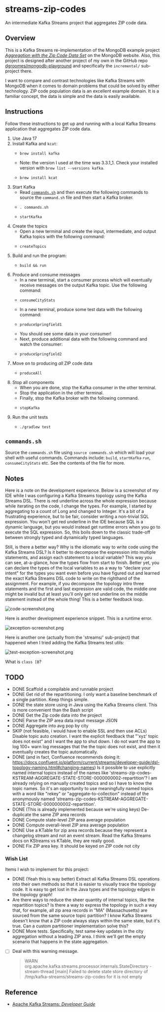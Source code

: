 # streams-zip-codes

An intermediate Kafka Streams project that aggregates ZIP code data.


## Overview

This is a Kafka Streams re-implementation of the MongoDB example project [*Aggregation with the Zip Code Data Set*](https://docs.mongodb.com/manual/tutorial/aggregation-zip-code-data-set/)
on the MongoDB website. Also, this project is designed after another project of my own in the GitHub repo [dgroomes/mongodb-playground](https://github.com/dgroomes/mongodb-playground/tree/main/incremental)
and specifically the `incremental/` sub-project there.

I want to compare and contrast technologies like Kafka Streams with MongoDB when it comes to domain problems that could be
solved by either technology. ZIP code population data is an excellent example domain. It is a familiar concept, the data
is simple and the data is easily available.


## Instructions

Follow these instructions to get up and running with a local Kafka Streams application that aggregates ZIP code data.

1. Use Java 17
2. Install Kafka and `kcat`:
    * ```shell
      brew install kafka
      ```
    * Note: the version I used at the time was 3.3.1_1. Check your installed version with `brew list --versions kafka`.
    * ```shell
      brew install kcat
      ```
3. Start Kafka
    * Read [`commands.sh`](#commandssh) and then execute the following commands to source the `command.sh` file and
      then start a Kafka broker.
    * ```shell
      . commands.sh
      ```
    * ```shell
      startKafka
      ```
4. Create the topics
    * Open a new terminal and create the input, intermediate, and output Kafka topics with the following command:
    * ```shell
      createTopics
      ```
5. Build and run the program:
    * ```shell
      build && run
      ```
6. Produce and consume messages
    * In a new terminal, start a consumer process which will eventually receive messages on the output Kafka topic. Use
      the following command:
    * ```shell
      consumeCityStats
      ```
    * In a new terminal, produce some test data with the following command:
    * ```shell
      produceSpringfield1
      ```
    * You should see some data in your consumer!
    * Next, produce additional data with the following command and watch the consumer:
    * ```shell
      produceSpringfield2
      ```
7. Move on to producing *all* ZIP code data
   * ```shell
     produceAll
     ```
8. Stop all components
    * When you are done, stop the Kafka consumer in the other terminal.
    * Stop the application in the other terminal.
    * Finally, stop the Kafka broker with the following command.
    * ```shell
      stopKafka
      ```
9. Run the unit tests
    * ```shell
      ./gradlew test
      ```


## `commands.sh`

Source the `commands.sh` file using `source commands.sh` which will load your shell with useful
commands. Commands include: `build`, `startKafka` `run`, `consumeCityStats` etc. See the contents of the file for more.


## Notes

Here is a note on the development experience. Below is a screenshot of my IDE while I was configuring a Kafka Streams
topology using the Kafka Streams DSL. There is red underline across the whole expression because while iterating on the
code, I change the types. For example, I started by aggregating to a count of Long and changed to Integer. It's a bit of
a frustrating experience, but to be fair, consider writing a non-trivial SQL expression. You won't get red underline in
the IDE because SQL is a dynamic language, but you would instead get runtime errors when you go to execute the SQL expression.
So, this boils down to the classic trade-off between strongly typed and dynamically typed languages.

Still, is there a better way? Why is the idiomatic way to write code using the Kafka Streams DSL? Is it better to decompose
the expression into multiple statements, and assign each statement to a local variable? This way you can see, at-a-glance,
how the types flow from start to finish. Better yet, you can declare the types of the local variables to as a way to "declare
your intent" for the types you want even before you have figured out and learned the exact Kafka Streams DSL code to write
on the righthand of the assignment. For example, if you decompose the topology intro three statements and the first and
last expression are valid code, the middle one might be invalid but at least you'll only get red underline on the middle
statement instead of the whole thing! This is a better feedback loop.

![code-screenshot.png](screenshots/code-screenshot.png)

Here is another development experience snippet. This is a runtime error.

![exception-screenshot.png](screenshots/exception-screenshot.png)

Here is another one (actually from the 'streams/' sub-project) that happened when I tried adding the Kafka Streams test utils:

![test-exception-screenshot.png](screenshots/test-exception-screenshot.png)

What is `class [B`?


## TODO

* DONE Scaffold a compilable and runnable project
* DONE Get rid of the repartitioning. I only want a baseline benchmark of a single partition. Keep things simple.
* DONE the state store using in Java using the Kafka Streams client. This is more convenient than the Bash script
* DONE Get the Zip code data into the project
* DONE Parse the ZIP area data input message JSON
* DONE Aggregate into avg pop by city
* SKIP (not feasible, i would have to enable SSL and then use ACLs) Disable topic auto creation. I want the explicit feedback that "'xyz' topic does not exist" and I want the app to shut
  down. I do not want the app to log 100+ warn log messages that the the topic does not exist, and then it eventually creates
  the topic automatically.
* DONE (and in fact, Confluence recommends doing it: https://docs.confluent.io/platform/current/streams/developer-guide/dsl-topology-naming.html#changing-names) Is it possible to use explicitly named internal topics instead of the names like 'streams-zip-codes-KSTREAM-AGGREGATE-STATE-STORE-0000000002-repartition'?
  I am already relying on manually created topics and so I have to know the topic names. So it's an opportunity to use meaningfully
  named topics with a word like "rekey" or "aggregate-to-collection" instead of the anonymously named 'streams-zip-codes-KSTREAM-AGGREGATE-STATE-STORE-0000000002-repartition'.
* DONE (This is already implemented because we're using keys) De-duplicate the same ZIP area records
* DONE Compute state-level ZIP area average population
* DONE Compute overall-level ZIP area average population
* DONE Use a KTable for zip area records because they represent a changelog stream and not an event stream. Read the Kafka
  Streams docs on KStreams vs KTable, they are really good.
* DONE Fix ZIP area key. It should be keyed on ZIP code not city


### Wish List

Items I wish to implement for this project:

* DONE (Yeah this is way better) Extract all Kafka Streams DSL operations into their own methods so that it is easier to visually trace the topology
  code. It is easy to get lost in the Java types and the topology edges in the topology graph!
* Are there ways to reduce the sheer quantity of internal topics, like the repartition topics? Is there a way to express
  the topology in such a way that, for example, all zip area records in "MA" (Massachusetts) are sourced from the same
  source topic partition? I know Kafka Streams doesn't know that a ZIP code always stays within the same state, but it's
  true. Can a custom partitioner implementation solve this?
* DONE More tests. Specifically, test same-key updates in the city aggregation without a leading ZIP area. I think we'll get
  the empty scenario that happens in the state aggregation.
* [ ] Deal with this warning message.

  > WARN org.apache.kafka.streams.processor.internals.StateDirectory - stream-thread [main] Failed to delete state store directory of /tmp/kafka-streams/streams-zip-codes for it is not empty
  

## Reference

* [Apache Kafka Streams: *Developer Guide*](https://kafka.apache.org/28/documentation/streams/developer-guide/)
